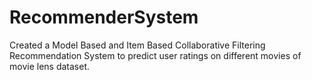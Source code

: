 # RecommenderSystem

Created a Model Based and Item Based Collaborative Filtering Recommendation System to predict user ratings on different movies of movie lens dataset. 
